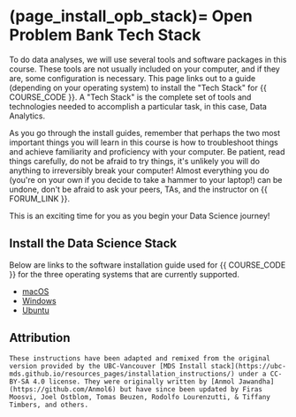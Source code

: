 (page_install_opb_stack)=
Open Problem Bank Tech Stack
=======================

To do data analyses, we will use several tools and software packages in this course.
These tools are not usually included on your computer, and if they are, some configuration is necessary.
This page links out to a guide (depending on your operating system) to install the "Tech Stack" for {{ COURSE_CODE }}.
A "Tech Stack" is the complete set of tools and technologies needed to accomplish a particular task, in this case, Data Analytics.

As you go through the install guides, remember that perhaps the two most important things you will learn in this course is how to troubleshoot things and achieve familiarity and proficiency with your computer.
Be patient, read things carefully, do not be afraid to try things, it's unlikely you will do anything to irreversibly break your computer! 
Almost everything you do (you're on your own if you decide to take a hammer to your laptop!) can be undone, don't be afraid to ask your peers, TAs, and the instructor on {{ FORUM_LINK }}.

This is an exciting time for you as you begin your Data Science journey!

## Install the Data Science Stack

Below are links to the software installation guide used for {{ COURSE_CODE }} for the three operating systems that are currently supported.

- [macOS](install_ds_stack_mac.md)
- [Windows](install_ds_stack_windows.md)
- [Ubuntu](install_ds_stack_ubuntu.md)

## Attribution

```{important}
These instructions have been adapted and remixed from the original version provided by the UBC-Vancouver [MDS Install stack](https://ubc-mds.github.io/resources_pages/installation_instructions/) under a CC-BY-SA 4.0 license. They were originally written by [Anmol Jawandha](https://github.com/Anmol6) but have since been updated by Firas Moosvi, Joel Ostblom, Tomas Beuzen, Rodolfo Lourenzutti, & Tiffany Timbers, and others.
```